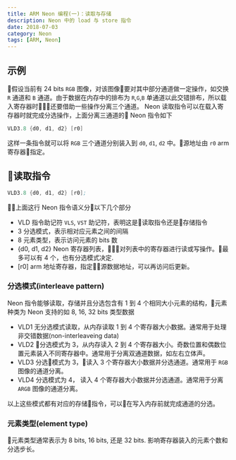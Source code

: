 ```yaml
---
title: ARM Neon 编程(一)：读取与存储
description: Neon 中的 load 与 store 指令
date: 2018-07-03
category: Neon
tags: [ARM, Neon]
---
```


## 示例

假设当前有 24 bits `RGB` 图像，对该图像要对其中部分通道做一定操作，如交换 `R` 通道和 `B` 通道。由于数据在内存中的排布为 `R`,`G`,`B` 单通道以此交错排布，所以载入寄存器时还要借助一些操作分离三个通道。
Neon 读取指令可以在载入寄存器时就完成分选操作，上面分离三通道的 Neon 指令如下

```asm
VLD3.8 {d0, d1, d2} [r0]
```

这样一条指令就可以将 `RGB` 三个通道分别装入到 `d0`, `d1`, `d2` 中。源地址由 `r0` arm 寄存器指定。

## 读取指令

```asm
VLD3.8 {d0, d1, d2} [r0];
```

上面这行 Neon 指令语义分以下几个部分

- VLD
    指令助记符 `VLS`, `VST` 助记符，表明这是读取指令还是存储指令
- 3
    分选模式，表示相对应元素之间的间隔
- 8
    元素类型，表示访问元素的 bits 数
- {d0, d1, d2}
    Neon 寄存器列表，对列表中的寄存器进行读或写操作。最多可以有 4 个，也有分选模式决定.
- [r0]
    arm 地址寄存器，指定源数据地址，可以再访问后更新。

### 分选模式(interleave pattern)

Neon 指令能够读取，存储并且分选包含有 1 到 4 个相同大小元素的结构，元素种类为 Neon 支持的如 8, 16, 32 bits 类型数据

- VLD1
    无分选模式读取，从内存读取 1 到 4 个寄存器大小数据。通常用于处理非交错数据(non-interleaveing data)
- VLD2
    分选模式为 3，从内存读入 2 到 4 个寄存器大小。奇数位置和偶数位置元素装入不同寄存器中。通常用于分离双通道数据，如左右立体声。
- VLD3
    分选模式为 3，读入 3 个寄存器大小数据并分选通道。通常用于 `RGB` 图像的通道分离。
- VLD4
    分选模式为 4， 读入 4 个寄存器大小数据并分选通道。通常用于分离 `ARGB` 图像的通道分离。

以上这些模式都有对应的存储指令，可以在写入内存前就完成通道的分选。

### 元素类型(element type)

元素类型通常表示为 8 bits, 16 bits, 还是 32 bits. 影响寄存器装入的元素个数和分选步长。

